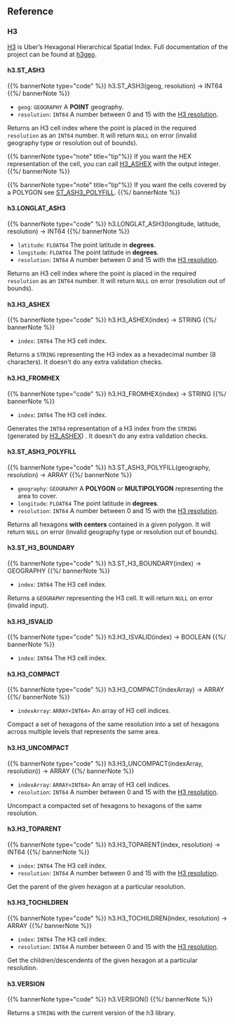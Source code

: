 ## Reference

### H3

[H3](https://eng.uber.com/h3/) is Uber’s Hexagonal Hierarchical Spatial Index. Full documentation of the project can be found at [h3geo](https://h3geo.org/docs).

#### h3.ST_ASH3

{{% bannerNote type="code" %}}
h3.ST_ASH3(geog, resolution) -> INT64
{{%/ bannerNote %}}

* `geog`: `GEOGRAPHY` A **POINT** geography.
* `resolution`: `INT64` A number between 0 and 15 with the [H3 resolution](https://h3geo.org/docs/core-library/restable).

Returns an H3 cell index where the point is placed in the required `resolution` as an `INT64` number. It will return `NULL` on error (invalid geography type or resolution out of bounds).

{{% bannerNote type="note" title="tip"%}}
If you want the HEX representation of the cell, you can call [H3_ASHEX](#h3.H3_ASHEX) with the output integer.
{{%/ bannerNote %}}

{{% bannerNote type="note" title="tip"%}}
If you want the cells covered by a POLYGON see [ST_ASH3_POLYFILL](#h3.ST_ASH3_POLYFILL).
{{%/ bannerNote %}}

#### h3.LONGLAT_ASH3

{{% bannerNote type="code" %}}
h3.LONGLAT_ASH3(longitude, latitude, resolution) -> INT64
{{%/ bannerNote %}}

* `latitude`: `FLOAT64` The point latitude in **degrees**.
* `longitude`: `FLOAT64` The point latitude in **degrees**.
* `resolution`: `INT64` A number between 0 and 15 with the [H3 resolution](https://h3geo.org/docs/core-library/restable).

Returns an H3 cell index where the point is placed in the required `resolution` as an `INT64` number. It will return `NULL` on error (resolution out of bounds).

#### h3.H3_ASHEX

{{% bannerNote type="code" %}}
h3.H3_ASHEX(index) -> STRING
{{%/ bannerNote %}}

* `index`: `INT64` The H3 cell index.

Returns a `STRING` representing the H3 index as a hexadecimal number (8 characters). It doesn't do any extra validation checks.

#### h3.H3_FROMHEX

{{% bannerNote type="code" %}}
h3.H3_FROMHEX(index) -> STRING
{{%/ bannerNote %}}

* `index`: `INT64` The H3 cell index.

Generates the `INT64` representation of a H3 index from the `STRING` (generated by [H3_ASHEX](#h3.H3_ASHEX)) . It doesn't do any extra validation checks.


#### h3.ST_ASH3_POLYFILL

{{% bannerNote type="code" %}}
h3.ST_ASH3_POLYFILL(geography, resolution) -> ARRAY<INT64>
{{%/ bannerNote %}}

* `geography`: `GEOGRAPHY` A **POLYGON** or **MULTIPOLYGON** representing the area to cover.
* `longitude`: `FLOAT64` The point latitude in **degrees**.
* `resolution`: `INT64` A number between 0 and 15 with the [H3 resolution](https://h3geo.org/docs/core-library/restable).

Returns all hexagons **with centers** contained in a given polygon. It will return `NULL` on error (invalid geography type or resolution out of bounds).

#### h3.ST_H3_BOUNDARY

{{% bannerNote type="code" %}}
h3.ST_H3_BOUNDARY(index) -> GEOGRAPHY
{{%/ bannerNote %}}

* `index`: `INT64` The H3 cell index.

Returns a `GEOGRAPHY` representing the H3 cell. It will return `NULL` on error (invalid input).

#### h3.H3_ISVALID

{{% bannerNote type="code" %}}
h3.H3_ISVALID(index) -> BOOLEAN
{{%/ bannerNote %}}

* `index`: `INT64` The H3 cell index.

#### h3.H3_COMPACT

{{% bannerNote type="code" %}}
h3.H3_COMPACT(indexArray) -> ARRAY<INT64>
{{%/ bannerNote %}}

* `indexArray`: `ARRAY<INT64>` An array of H3 cell indices.

Compact a set of hexagons of the same resolution into a set of hexagons across multiple levels that represents the same area.

#### h3.H3_UNCOMPACT

{{% bannerNote type="code" %}}
h3.H3_UNCOMPACT(indexArray, resolution)) -> ARRAY<INT64>
{{%/ bannerNote %}}

* `indexArray`: `ARRAY<INT64>` An array of H3 cell indices.
* `resolution`: `INT64` A number between 0 and 15 with the [H3 resolution](https://h3geo.org/docs/core-library/restable).

Uncompact a compacted set of hexagons to hexagons of the same resolution.

#### h3.H3_TOPARENT

{{% bannerNote type="code" %}}
h3.H3_TOPARENT(index, resolution) -> INT64
{{%/ bannerNote %}}

* `index`: `INT64` The H3 cell index.
* `resolution`: `INT64` A number between 0 and 15 with the [H3 resolution](https://h3geo.org/docs/core-library/restable).

Get the parent of the given hexagon at a particular resolution.

#### h3.H3_TOCHILDREN

{{% bannerNote type="code" %}}
h3.H3_TOCHILDREN(index, resolution) -> ARRAY<INT64>
{{%/ bannerNote %}}

* `index`: `INT64` The H3 cell index.
* `resolution`: `INT64` A number between 0 and 15 with the [H3 resolution](https://h3geo.org/docs/core-library/restable).

Get the children/descendents of the given hexagon at a particular resolution.

#### h3.VERSION

{{% bannerNote type="code" %}}
h3.VERSION()
{{%/ bannerNote %}}

Returns a `STRING` with the current version of the h3 library.